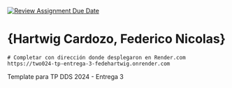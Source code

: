 [![Review Assignment Due Date](https://classroom.github.com/assets/deadline-readme-button-24ddc0f5d75046c5622901739e7c5dd533143b0c8e959d652212380cedb1ea36.svg)](https://classroom.github.com/a/tYQRXUck)
# {Hartwig Cardozo, Federico Nicolas}

```
# Completar con dirección donde despĺegaron en Render.com
https://two024-tp-entrega-3-fedehartwig.onrender.com
```

Template para TP DDS 2024 - Entrega 3
